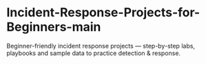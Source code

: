 # Incident-Response-Projects-for-Beginners-main
Beginner-friendly incident response projects — step-by-step labs, playbooks and sample data to practice detection &amp; response.
